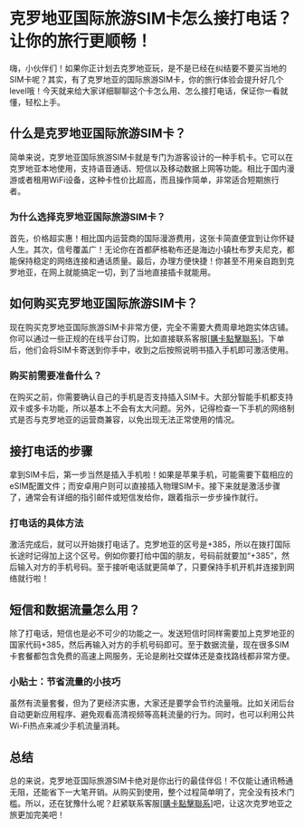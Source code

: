 # 克罗地亚国际旅游SIM卡怎么接打电话？让你的旅行更顺畅！

嗨，小伙伴们！如果你正计划去克罗地亚玩，是不是已经在纠结要不要买当地的SIM卡呢？其实，有了克罗地亚的国际旅游SIM卡，你的旅行体验会提升好几个level哦！今天就来给大家详细聊聊这个卡怎么用、怎么接打电话，保证你一看就懂，轻松上手。

## 什么是克罗地亚国际旅游SIM卡？

简单来说，克罗地亚国际旅游SIM卡就是专门为游客设计的一种手机卡。它可以在克罗地亚本地使用，支持语音通话、短信以及移动数据上网等功能。相比于国内漫游或者租用WiFi设备，这种卡性价比超高，而且操作简单，非常适合短期旅行者。

### 为什么选择克罗地亚国际旅游SIM卡？

首先，价格超实惠！相比国内运营商的国际漫游费用，这张卡简直便宜到让你怀疑人生。其次，信号覆盖广！无论你在首都萨格勒布还是海边小镇杜布罗夫尼克，都能保持稳定的网络连接和通话质量。最后，办理方便快捷！你甚至不用亲自跑到克罗地亚，在网上就能搞定一切，到了当地直接插卡就能用。

## 如何购买克罗地亚国际旅游SIM卡？

现在购买克罗地亚国际旅游SIM卡非常方便，完全不需要大费周章地跑实体店铺。你可以通过一些正规的在线平台订购，比如直接联系客服[[購卡點擊聯系](https://t.me/s/esim1088)]。下单后，他们会将SIM卡寄送到你手中，收到之后按照说明书插入手机即可激活使用。

### 购买前需要准备什么？

在购买之前，你需要确认自己的手机是否支持插入SIM卡。大部分智能手机都支持双卡或多卡功能，所以基本上不会有太大问题。另外，记得检查一下手机的网络制式是否与克罗地亚的运营商兼容，以免出现无法正常使用的情况。

## 接打电话的步骤

拿到SIM卡后，第一步当然是插入手机啦！如果是苹果手机，可能需要下载相应的eSIM配置文件；而安卓用户则可以直接插入物理SIM卡。接下来就是激活步骤了，通常会有详细的指引邮件或短信发给你，跟着指示一步步操作就行。

### 打电话的具体方法

激活完成后，就可以开始拨打电话了。克罗地亚的区号是+385，所以在拨打国际长途时记得加上这个区号。例如你要打给中国的朋友，号码前就要加“+385”，然后输入对方的手机号码。至于接听电话就更简单了，只要保持手机开机并连接到网络就行啦！

## 短信和数据流量怎么用？

除了打电话，短信也是必不可少的功能之一。发送短信时同样需要加上克罗地亚的国家代码+385，然后再输入对方的手机号码即可。至于数据流量，现在很多SIM卡套餐都包含免费的高速上网服务，无论是刷社交媒体还是查找路线都非常方便。

### 小贴士：节省流量的小技巧

虽然有流量套餐，但为了更经济实惠，大家还是要学会节约流量哦。比如关闭后台自动更新应用程序、避免观看高清视频等高耗流量的行为。同时，也可以利用公共Wi-Fi热点来减少手机流量消耗。

## 总结

总的来说，克罗地亚国际旅游SIM卡绝对是你出行的最佳伴侣！不仅能让通讯畅通无阻，还能省下一大笔开销。从购买到使用，整个过程简单明了，完全没有技术门槛。所以，还在犹豫什么呢？赶紧联系客服[[購卡點擊聯系](https://t.me/s/esim1088)]吧，让这次克罗地亚之旅更加完美吧！